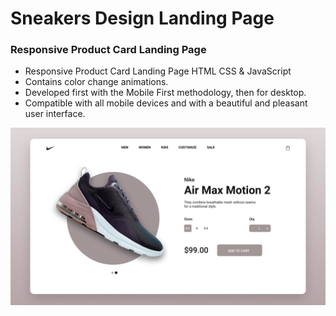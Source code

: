 # Sneakers Design Landing Page

### Responsive Product Card Landing Page

- Responsive Product Card Landing Page HTML CSS & JavaScript
- Contains color change animations.
- Developed first with the Mobile First methodology, then for desktop.
- Compatible with all mobile devices and with a beautiful and pleasant user interface.

![preview img](/preview.png)
